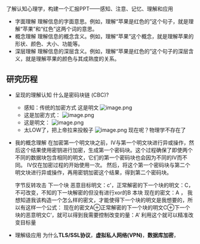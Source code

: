 了解认知心理学，构建一个汇报PPT——感知、注意、记忆、理解和应用
- 字面理解
	理解信息的字面意思。例如，理解“苹果是红色的”这个句子，就是理解“苹果”和“红色”这两个词的意思。
- 概念理解
	理解信息的概念含义。例如，理解“苹果”这个概念，就是理解苹果的形状、颜色、大小、功能等。
- 深层理解
	理解信息的深层含义。例如，理解“苹果是红色的”这个句子的深层含义，就是理解苹果的颜色与其成熟度的关系。
## 研究历程
- 呈现的理解认知
	什么是密码块链 (CBC)?
	- 感知：传统的加密方式
	  这是明文
	  ![image.png](https://cdn.jsdelivr.net/gh/fakeppa/blog-img/20241216201124.png)
	- 这是加密方式：
	  ![image.png](https://cdn.jsdelivr.net/gh/fakeppa/blog-img/20241216202920.png)
	- 这是明文：
	  ![image.png](https://cdn.jsdelivr.net/gh/fakeppa/blog-img/20241216203132.png)
	- 太LOW了，把上帝拉来投骰子
	  ![image.png](https://cdn.jsdelivr.net/gh/fakeppa/blog-img/20241216203607.png)
	  现在呢？物理学不存在了
	  
	  



- 我的概念理解
  在加密第一个明文块之前，IV与第一个明文块进行异或操作，然后这个结果使用密钥进行加密，生成第一个密码块。这个过程确保了即使两个不同的数据块包含相同的明文，它们的第一个密码块也会因为不同的IV而不同。
  IV仅在加密过程的开始使用一次。
  然后，将这个第一个密码块与第二个明文块进行异或操作，再用密钥加密这个结果，得到第二个密码块。
  
  字节反转攻击
  下一个块
  恶意目标明文：c'，正常解密的下一个块的明文：C，不可改变，不知的下一块解密的但没有进行xor的B
  本块
  现在的密文：A   ，
  我想知道我该构造一个怎么样的密文，才能使得下一个块的明文是我想要的，所以有这样一个公式：
  现在的密文A⊕正常解密的下一个块的明文C⊕下一个块的恶意明文C‘，就可以得到我需要控制改变的量：A’
  利用这个就可以精准改变目标量
  

  
- 理解级应用
  为什么**TLS/SSL协议**，**虚拟私人网络(VPN)**，**数据库加密**，